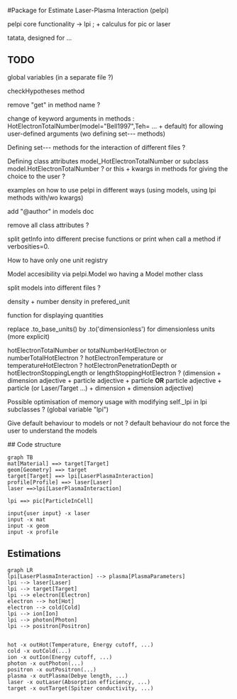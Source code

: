 #Package for Estimate Laser-Plasma Interaction (pelpi)

pelpi core functionality -> lpi ; + calculus for pic or laser

tatata, designed for ...



## TODO

global variables (in a separate file ?)

checkHypotheses method

remove "get" in method name ?

change of keyword arguments in methods : HotElectronTotalNumber(model="Bell1997",Teh= ... + default) for allowing user-defined arguments (wo defining set--- methods)

Defining set--- methods for the interaction of different files ?

Defining class attributes model_HotElectronTotalNumber or subclass model.HotElectronTotalNumber ? or this + kwargs in methods for giving the choice to the user ?

examples on how to use pelpi in different ways (using models, using lpi methods with/wo kwargs)

add "@author" in models doc

remove all class attributes ?

split getInfo into different precise functions or print when call a method if verbosities=0.

How to have only one unit registry

Model accesibility via pelpi.Model wo having a Model mother class

split models into different files ?

density + number density in prefered_unit

function for displaying quantities

replace .to_base_units() by .to('dimensionless') for dimensionless units (more explicit)

hotElectronTotalNumber or totalNumberHotElectron or numberTotalHotElectron ? hotElectronTemperature or temperatureHotElectron ? hotElectronPenetrationDepth or hotElectronStoppingLength or lengthStoppingHotElectron ? (dimension + dimension adjective + particle adjective + particle **OR** particle adjective + particle (or Laser/Target ...) + dimension + dimension adjective)

Possible optimisation of memory usage with modifying self._lpi in lpi subclasses ? (global variable "lpi")

Give default behaviour to models or not ? default behaviour do not force the user to understand the models

## Code structure

```mermaid
graph TB
mat[Material] ==> target[Target]
geom[Geometry] ==> target
target[Target] ==> lpi[LaserPlasmaInteraction]
profile[Profile] ==> laser[Laser]
laser ==>lpi[LaserPlasmaInteraction]

lpi ==> pic[ParticleInCell]

input{user input} -x laser
input -x mat
input -x geom
input -x profile
```

## Estimations

```mermaid
graph LR
lpi[LaserPlasmaInteraction] --> plasma[PlasmaParameters]
lpi --> laser[Laser]
lpi --> target[Target]
lpi --> electron[Electron]
electron --> hot[Hot]
electron --> cold[Cold]
lpi --> ion[Ion]
lpi --> photon[Photon]
lpi --> positron[Positron]


hot -x outHot(Temperature, Energy cutoff, ...)
cold -x outCold(...)
ion -x outIon(Energy cutoff, ...)
photon -x outPhoton(...)
positron -x outPositron(...)
plasma -x outPlasma(Debye length, ...)
laser -x outLaser(Absorption efficiency, ...)
target -x outTarget(Spitzer conductivity, ...)
```

